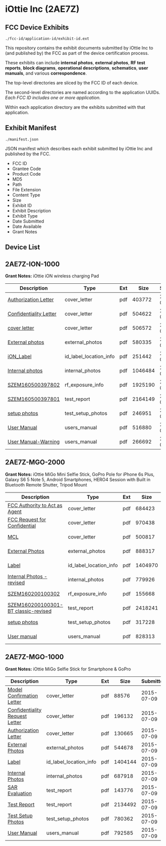 # iOttie Inc (2AE7Z)
## FCC Device Exhibits

```
./fcc-id/application-id/exhibit-id.ext
```

This repository contains the exhibit documents submitted by iOttie Inc to (and published by) the FCC as part of the device certification process.

These exhibits can include **internal photos**, **external photos**, **RF test reports**, **block diagrams**, **operational descriptions**, **schematics**, **user manuals**, and various **correspondence**.

The top-level directories are sliced by the FCC ID of each device.

The second-level directories are named according to the application UUIDs. *Each FCC ID includes one or more application.*

Within each application directory are the exhibits submitted with that application. 

## Exhibit Manifest

```
./manifest.json
```

JSON manifest which describes each exhibit submitted by iOttie Inc and published by the FCC.

- FCC ID
- Grantee Code
- Product Code
- MD5
- Path
- File Extension
- Content Type
- Size
- Exhibit ID
- Exhibit Description
- Exhibit Type
- Date Submitted
- Date Available
- Grant Notes

## Device List
## 2AE7Z-ION-1000
**Grant Notes:** iOttie iON wireless charging Pad

| Description | Type | Ext | Size | Submitted | Available |
| ----------- | ---- | --- | ---- | --------- | --------- |
| [Authorization Letter](2AE7Z-ION-1000/b1fb34a241d19610c72e74d5ee99dd80/3097997.pdf) | cover_letter | pdf | 403772 | 2016-08-14 | 2016-08-16 |
| [Confidentiality Letter](2AE7Z-ION-1000/b1fb34a241d19610c72e74d5ee99dd80/3097998.pdf) | cover_letter | pdf | 504622 | 2016-08-14 | 2016-08-16 |
| [cover letter](2AE7Z-ION-1000/b1fb34a241d19610c72e74d5ee99dd80/3097999.pdf) | cover_letter | pdf | 506572 | 2016-08-14 | 2016-08-16 |
| [External photos](2AE7Z-ION-1000/b1fb34a241d19610c72e74d5ee99dd80/3098000.pdf) | external_photos | pdf | 580335 | 2016-08-14 | 2016-08-16 |
| [iON_Label](2AE7Z-ION-1000/b1fb34a241d19610c72e74d5ee99dd80/3098002.pdf) | id_label_location_info | pdf | 251442 | 2016-08-14 | 2016-08-16 |
| [Internal photos](2AE7Z-ION-1000/b1fb34a241d19610c72e74d5ee99dd80/3098001.pdf) | internal_photos | pdf | 1046484 | 2016-08-14 | 2016-08-16 |
| [SZEM160500397802](2AE7Z-ION-1000/b1fb34a241d19610c72e74d5ee99dd80/3098006.pdf) | rf_exposure_info | pdf | 1925190 | 2016-08-14 | 2016-08-16 |
| [SZEM160500397801](2AE7Z-ION-1000/b1fb34a241d19610c72e74d5ee99dd80/3098005.pdf) | test_report | pdf | 2164149 | 2016-08-14 | 2016-08-16 |
| [setup photos](2AE7Z-ION-1000/b1fb34a241d19610c72e74d5ee99dd80/3098007.pdf) | test_setup_photos | pdf | 246951 | 2016-08-14 | 2016-08-16 |
| [User Manual](2AE7Z-ION-1000/b1fb34a241d19610c72e74d5ee99dd80/3098008.pdf) | users_manual | pdf | 516880 | 2016-08-14 | 2016-08-16 |
| [User Manual-Warning](2AE7Z-ION-1000/b1fb34a241d19610c72e74d5ee99dd80/3098009.pdf) | users_manual | pdf | 266692 | 2016-08-14 | 2016-08-16 |
## 2AE7Z-MGO-2000
**Grant Notes:** iOttie MiGo Mini Selfie Stick, GoPro Pole for iPhone 6s Plus, Galaxy S6 5 Note 5, Android Smartphones, HERO4 Session with Built in Bluetooth Remote Shutter, Tripod Mount

| Description | Type | Ext | Size | Submitted | Available |
| ----------- | ---- | --- | ---- | --------- | --------- |
| [FCC Authority to Act as Agent](2AE7Z-MGO-2000/91784402912c56d2ea9f73ae0913278a/3003672.pdf) | cover_letter | pdf | 684423 | 2016-05-25 | 2016-05-25 |
| [FCC Request  for Confidential](2AE7Z-MGO-2000/91784402912c56d2ea9f73ae0913278a/3003673.pdf) | cover_letter | pdf | 970438 | 2016-05-25 | 2016-05-25 |
| [MCL](2AE7Z-MGO-2000/91784402912c56d2ea9f73ae0913278a/3003674.pdf) | cover_letter | pdf | 500817 | 2016-05-25 | 2016-05-25 |
| [External Photos](2AE7Z-MGO-2000/91784402912c56d2ea9f73ae0913278a/3003675.pdf) | external_photos | pdf | 888317 | 2016-05-25 | 2016-05-25 |
| [Label](2AE7Z-MGO-2000/91784402912c56d2ea9f73ae0913278a/3003677.pdf) | id_label_location_info | pdf | 1404970 | 2016-05-25 | 2016-05-25 |
| [Internal Photos -revised](2AE7Z-MGO-2000/91784402912c56d2ea9f73ae0913278a/3003676.pdf) | internal_photos | pdf | 779926 | 2016-05-25 | 2016-05-25 |
| [SZEM160200100302](2AE7Z-MGO-2000/91784402912c56d2ea9f73ae0913278a/3003679.pdf) | rf_exposure_info | pdf | 155668 | 2016-05-25 | 2016-05-25 |
| [SZEM160200100301-BT classic-revised](2AE7Z-MGO-2000/91784402912c56d2ea9f73ae0913278a/3003681.pdf) | test_report | pdf | 2418241 | 2016-05-25 | 2016-05-25 |
| [setup photos](2AE7Z-MGO-2000/91784402912c56d2ea9f73ae0913278a/3003682.pdf) | test_setup_photos | pdf | 317228 | 2016-05-25 | 2016-05-25 |
| [User manual](2AE7Z-MGO-2000/91784402912c56d2ea9f73ae0913278a/3003683.pdf) | users_manual | pdf | 828313 | 2016-05-25 | 2016-05-25 |
## 2AE7Z-MGO-1000
**Grant Notes:** iOttie MiGo Selfie Stick for Smartphone & GoPro

| Description | Type | Ext | Size | Submitted | Available |
| ----------- | ---- | --- | ---- | --------- | --------- |
| [Model Confirmation Letter](2AE7Z-MGO-1000/b9ab1469e09645a16f22f561941b356b/2673786.pdf) | cover_letter | pdf | 88576 | 2015-07-09 | 2015-07-09 |
| [Confidentiality Request Letter](2AE7Z-MGO-1000/b9ab1469e09645a16f22f561941b356b/2673791.pdf) | cover_letter | pdf | 196132 | 2015-07-09 | 2015-07-09 |
| [Authorization Letter](2AE7Z-MGO-1000/b9ab1469e09645a16f22f561941b356b/2673792.pdf) | cover_letter | pdf | 130665 | 2015-07-09 | 2015-07-09 |
| [External Photos](2AE7Z-MGO-1000/b9ab1469e09645a16f22f561941b356b/2673790.pdf) | external_photos | pdf | 544678 | 2015-07-09 | 2015-07-09 |
| [Label](2AE7Z-MGO-1000/b9ab1469e09645a16f22f561941b356b/2673787.pdf) | id_label_location_info | pdf | 1404144 | 2015-07-09 | 2015-07-09 |
| [Internal Photos](2AE7Z-MGO-1000/b9ab1469e09645a16f22f561941b356b/2673788.pdf) | internal_photos | pdf | 687918 | 2015-07-09 | 2015-07-09 |
| [SAR Evaluation](2AE7Z-MGO-1000/b9ab1469e09645a16f22f561941b356b/2673784.pdf) | test_report | pdf | 143776 | 2015-07-09 | 2015-07-09 |
| [Test Report](2AE7Z-MGO-1000/b9ab1469e09645a16f22f561941b356b/2673785.pdf) | test_report | pdf | 2134492 | 2015-07-09 | 2015-07-09 |
| [Test Setup Photos](2AE7Z-MGO-1000/b9ab1469e09645a16f22f561941b356b/2673789.pdf) | test_setup_photos | pdf | 780362 | 2015-07-09 | 2015-07-09 |
| [User Manual](2AE7Z-MGO-1000/b9ab1469e09645a16f22f561941b356b/2673783.pdf) | users_manual | pdf | 792585 | 2015-07-09 | 2015-07-09 |
